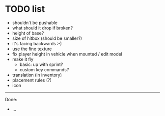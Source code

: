 TODO list
=========

- shouldn't be pushable
- what should it drop if broken?
- height of base?
- size of hitbox (should be smaller?)
- it's facing backwards :-)
- use the fine texture
- fix player height in vehicle when mounted / edit model
- make it fly
  - basic: up with sprint?
  - custom key commands?
- translation (in inventory)
- placement rules (?)
- icon

---

Done:
- ...
